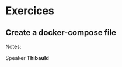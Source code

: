 <!-- .slide: class="transition-bg-sfeir-3" -->

# Exercices

## Create a docker-compose file

Notes:

Speaker **Thibauld**
